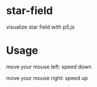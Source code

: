 # star-field
visualize star field with p5.js

# Usage
move your mouse left: speed down

move your mouse right: speed up
